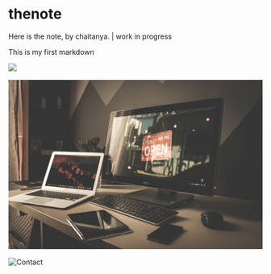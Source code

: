 # thenote

Here is the note, by chaitanya. | work in progress


This is my first markdown  

  
<img src='https://penguinkal.github.io/thenote/headertemp.jpeg' />
  
  
![image](/normalimage.jpg)

  ![Contact](mailto:imsanivada@tuta.io)
